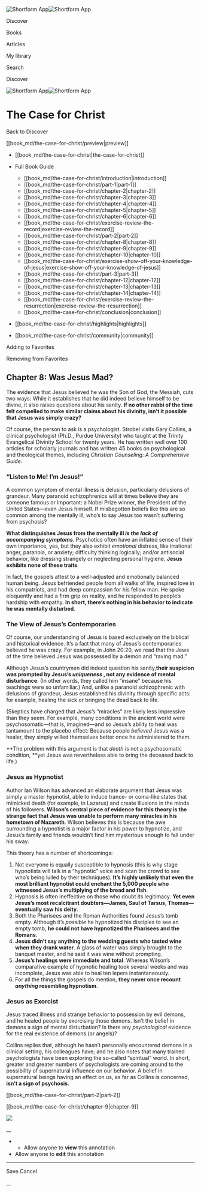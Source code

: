 ![Shortform App](/img/logo.36a2399e.svg)![Shortform App](/img/logo-dark.70c1b072.svg)

Discover

Books

Articles

My library

Search

Discover

![Shortform App](/img/logo.36a2399e.svg)![Shortform App](/img/logo-dark.70c1b072.svg)

# The Case for Christ

Back to Discover

[[book_md/the-case-for-christ/preview|preview]]

  * [[book_md/the-case-for-christ|the-case-for-christ]]
  * Full Book Guide

    * [[book_md/the-case-for-christ/introduction|introduction]]
    * [[book_md/the-case-for-christ/part-1|part-1]]
    * [[book_md/the-case-for-christ/chapter-2|chapter-2]]
    * [[book_md/the-case-for-christ/chapter-3|chapter-3]]
    * [[book_md/the-case-for-christ/chapter-4|chapter-4]]
    * [[book_md/the-case-for-christ/chapter-5|chapter-5]]
    * [[book_md/the-case-for-christ/chapter-6|chapter-6]]
    * [[book_md/the-case-for-christ/exercise-review-the-record|exercise-review-the-record]]
    * [[book_md/the-case-for-christ/part-2|part-2]]
    * [[book_md/the-case-for-christ/chapter-8|chapter-8]]
    * [[book_md/the-case-for-christ/chapter-9|chapter-9]]
    * [[book_md/the-case-for-christ/chapter-10|chapter-10]]
    * [[book_md/the-case-for-christ/exercise-show-off-your-knowledge-of-jesus|exercise-show-off-your-knowledge-of-jesus]]
    * [[book_md/the-case-for-christ/part-3|part-3]]
    * [[book_md/the-case-for-christ/chapter-12|chapter-12]]
    * [[book_md/the-case-for-christ/chapter-13|chapter-13]]
    * [[book_md/the-case-for-christ/chapter-14|chapter-14]]
    * [[book_md/the-case-for-christ/exercise-review-the-resurrection|exercise-review-the-resurrection]]
    * [[book_md/the-case-for-christ/conclusion|conclusion]]
  * [[book_md/the-case-for-christ/highlights|highlights]]
  * [[book_md/the-case-for-christ/community|community]]



Adding to Favorites 

Removing from Favorites 

## Chapter 8: Was Jesus Mad?

The evidence that Jesus believed he was the Son of God, the Messiah, cuts two ways: While it establishes that he did indeed believe himself to be divine, it also raises questions about his sanity. **If no other rabbi of the time felt compelled to make similar claims about his divinity, isn’t it possible that Jesus was simply crazy?**

Of course, the person to ask is a psychologist. Strobel visits Gary Collins, a clinical psychologist (Ph.D., Purdue University) who taught at the Trinity Evangelical Divinity School for twenty years. He has written well over 100 articles for scholarly journals and has written 45 books on psychological and theological themes, including _Christian Counseling: A Comprehensive Guide_.

### “Listen to Me! I’m Jesus!”

A common symptom of mental illness is delusion, particularly delusions of grandeur. Many paranoid schizophrenics will at times believe they are someone famous or important: a Nobel Prize winner, the President of the United States—even Jesus himself. If misbegotten beliefs like this are so common among the mentally ill, who’s to say Jesus too wasn’t suffering from psychosis?

**What distinguishes Jesus from the mentally ill _is the lack of accompanying symptoms_**. Psychotics often have an inflated sense of their own importance, yes, but they also exhibit _emotional_ distress, like irrational anger, paranoia, or anxiety; difficulty thinking logically; and/or antisocial behavior, like dressing strangely or neglecting personal hygiene. **Jesus exhibits none of these traits**.

In fact, the gospels attest to a well-adjusted and emotionally balanced human being. Jesus befriended people from all walks of life, inspired love in his compatriots, and had deep compassion for his fellow man. He spoke eloquently and had a firm grip on reality, and he responded to people’s hardship with empathy. **In short, there’s nothing in his behavior to indicate he was mentally disturbed**.

### The View of Jesus’s Contemporaries

Of course, our understanding of Jesus is based exclusively on the biblical and historical evidence. It’s a fact that many of Jesus’s contemporaries believed he was crazy. For example, in John 20:20, we read that the Jews of the time believed Jesus was possessed by a demon and “raving mad.”

Although Jesus’s countrymen did indeed question his sanity,**their suspicion was prompted by Jesus’s _uniqueness_ , not any evidence of mental disturbance**. (In other words, they called him “insane” because his teachings were so unfamiliar.) And, unlike a paranoid schizophrenic with delusions of grandeur, Jesus established his divinity through specific acts: for example, healing the sick or bringing the dead back to life.

(Skeptics have charged that Jesus’s “miracles” are likely less impressive than they seem. For example, many conditions in the ancient world were psychosomatic—that is, imagined—and so Jesus’s ability to heal was tantamount to the placebo effect: Because people _believed_ Jesus was a healer, they simply willed themselves better once he administered to them.

**The problem with this argument is that _death_ is not a psychosomatic condition, **yet Jesus was nevertheless able to bring the deceased back to life.)

### Jesus as Hypnotist

Author Ian Wilson has advanced an elaborate argument that Jesus was simply a master hypnotist, able to induce trance- or coma-like states that mimicked death (for example, in Lazarus) and create illusions in the minds of his followers. **Wilson’s central piece of evidence for this theory is the strange fact that Jesus was unable to perform many miracles in his hometown of Nazareth**. Wilson believes this is because the awe surrounding a hypnotist is a major factor in his power to hypnotize, and Jesus’s family and friends wouldn’t find him mysterious enough to fall under his sway.

This theory has a number of shortcomings:

  1. Not everyone is equally susceptible to hypnosis (this is why stage hypnotists will talk in a “hypnotic” voice and scan the crowd to see who’s being lulled by their techniques). **It’s highly unlikely that even the most brilliant hypnotist could enchant the 5,000 people who witnessed Jesus’s multiplying of the bread and fish**.
  2. Hypnosis is often ineffective on those who doubt its legitimacy. **Yet even Jesus’s most recalcitrant doubters—James, Saul of Tarsus, Thomas—eventually saw his deity**.
  3. Both the Pharisees and the Roman Authorities found Jesus’s tomb empty. Although it’s _possible_ he hypnotized his disciples to see an empty tomb, **he could not have hypnotized the Pharisees and the Romans**.
  4. **Jesus didn’t say anything to the wedding guests who tasted wine when they drank water**. A glass of water was simply brought to the banquet master, and he said it was wine without prompting.
  5. **Jesus’s healings were immediate and total**. Whereas Wilson’s comparative example of hypnotic healing took several weeks and was incomplete, Jesus was able to heal ten lepers instantaneously. 
  6. For all the things the gospels do mention, **they never once recount _anything_ resembling hypnotism**. 



### Jesus as Exorcist

Jesus traced illness and strange behavior to possession by evil demons, and he healed people by exorcising those demons. Isn’t the belief in demons a sign of mental disturbation? Is there any _psychological_ evidence for the real existence of demons (or angels)?

Collins replies that, although he hasn’t personally encountered demons in a clinical setting, his colleagues have; and he also notes that many trained psychologists have been exploring the so-called “spiritual” world. In short, greater and greater numbers of psychologists are coming around to the possibility of supernatural influence on our behavior. A belief in supernatural beings having an effect on us, as far as Collins is concerned, **isn’t a sign of psychosis**.

[[book_md/the-case-for-christ/part-2|part-2]]

[[book_md/the-case-for-christ/chapter-9|chapter-9]]

![](https://bat.bing.com/action/0?ti=56018282&Ver=2&mid=4c207562-dace-4567-8229-ea385a082655&sid=1711133063fa11eebdec89a8b8ae3bbc&vid=171147a063fa11eea7440fcfeb230d96&vids=0&msclkid=N&pi=0&lg=en-US&sw=800&sh=600&sc=24&nwd=1&tl=Shortform%20%7C%20Book&p=https%3A%2F%2Fwww.shortform.com%2Fapp%2Fbook%2Fthe-case-for-christ%2Fchapter-8&r=&lt=533&evt=pageLoad&sv=1&rn=26400)

__

  *   * Allow anyone to **view** this annotation
  * Allow anyone to **edit** this annotation



* * *

Save Cancel

__



